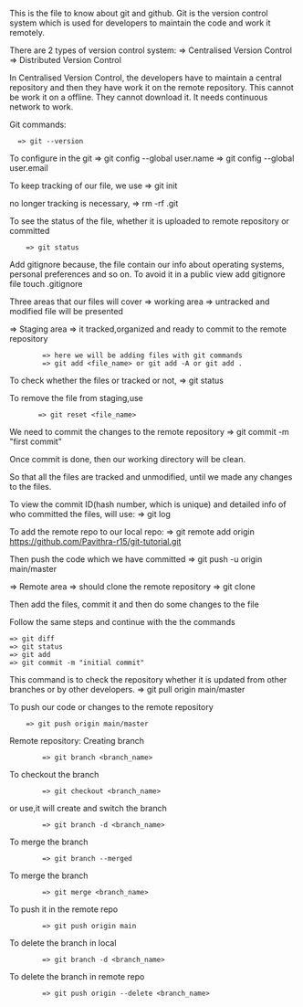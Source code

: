 This is the file to know about git and github.
Git is the version control system which is used for developers to maintain the code and work it remotely.

There are 2 types of version control system:
=> Centralised Version Control
=> Distributed Version Control 

In Centralised Version Control, the developers have to maintain a central repository and then they have work it on the remote repository. This cannot be work it on a offline. They cannot download it. It needs continuous network to work.

Git commands:

      => git --version

To configure in the git
      => git config --global user.name
      => git config --global user.email

To keep tracking of our file, we use
       => git init

no longer tracking is necessary,
       => rm -rf .git

To see the status of the file, whether it is uploaded to remote repository or committed 

        => git status

Add gitignore because, the file contain our info about operating systems, personal preferences and so on. To avoid it in a public view add gitignore file
touch .gitignore


Three areas that our files will cover
=> working area => untracked and modified file will be presented

=> Staging area => it tracked,organized and ready to commit to the remote repository

			=> here we will be adding files with git commands
			=> git add <file_name> or git add -A or git add .

To check whether the files or tracked or not, => git status

To remove the file from staging,use
           
		   => git reset <file_name>

We need to commit the changes to the remote repository 
          => git commit -m "first commit"

Once commit is done, then our working directory will be clean. 

So that all the files are tracked and unmodified, until we made any changes to the files.

To view the commit ID(hash number, which is unique) and detailed info of who committed the files, will use:
           => git log

To add the remote repo to our local repo:
            => git remote add origin https://github.com/Pavithra-r15/git-tutorial.git

Then push the code which we have committed
        => git push -u origin main/master

=> Remote area => should clone the remote repository
				=> git clone <url>

Then add the files, commit it and then do some changes to the file

Follow the same steps and continue with the the commands

	=> git diff
	=> git status
	=> git add
	=> git commit -m "initial commit" 

This command is to check the repository whether it is updated from other branches or by other developers.
		=> git pull origin main/master

To push our code or changes to the remote repository 

		=> git push origin main/master 

Remote repository:
Creating branch 

            => git branch <branch_name>

To checkout the branch

            => git checkout <branch_name>
            
or use,it will create and switch the branch

            => git branch -d <branch_name>

To merge the branch 

            => git branch --merged

To merge the branch

            => git merge <branch_name>

To push it in the remote repo

            => git push origin main

To delete the branch in local

            => git branch -d <branch_name>

To delete the branch in remote repo

            => git push origin --delete <branch_name>





